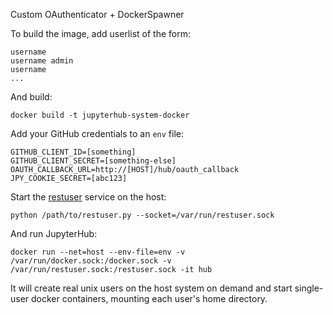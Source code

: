 Custom OAuthenticator + DockerSpawner 

To build the image, add userlist of the form:

    username
    username admin
    username
    ...

And build:

    docker build -t jupyterhub-system-docker

Add your GitHub credentials to an `env` file:

    GITHUB_CLIENT_ID=[something]
    GITHUB_CLIENT_SECRET=[something-else]
    OAUTH_CALLBACK_URL=http://[HOST]/hub/oauth_callback
    JPY_COOKIE_SECRET=[abc123]

Start the [restuser](https://github.com/minrk/restuser) service on the host:

    python /path/to/restuser.py --socket=/var/run/restuser.sock

And run JupyterHub:

    docker run --net=host --env-file=env -v /var/run/docker.sock:/docker.sock -v /var/run/restuser.sock:/restuser.sock -it hub

It will create real unix users on the host system on demand
and start single-user docker containers,
mounting each user's home directory.
